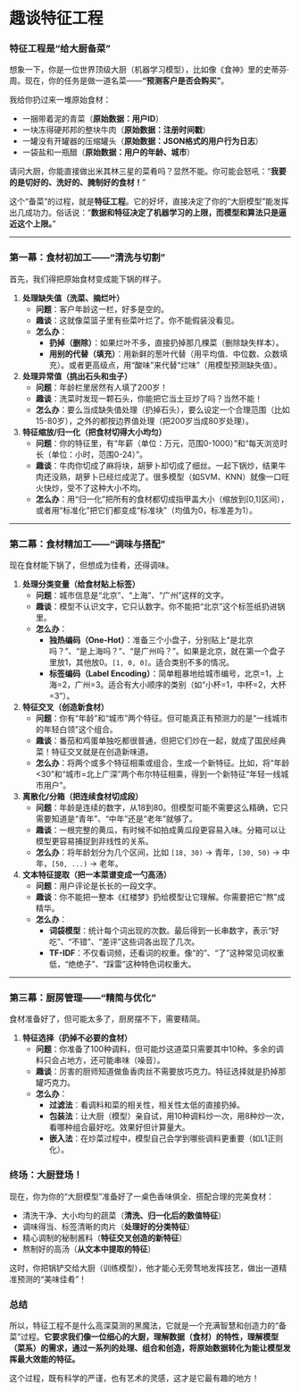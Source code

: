 # 趣谈特征工程

### 特征工程是“给大厨备菜”

想象一下，你是一位世界顶级大厨（机器学习模型），比如像《食神》里的史蒂芬·周。现在，你的任务是做一道名菜——**“预测客户是否会购买”**。

我给你扔过来一堆原始食材：

- 一捆带着泥的青菜（**原始数据：用户ID**）
- 一块冻得硬邦邦的整块牛肉（**原始数据：注册时间戳**）
- 一罐没有开罐器的压缩罐头（**原始数据：JSON格式的用户行为日志**）
- 一袋盐和一瓶醋（**原始数据：用户的年龄、城市**）

请问大厨，你能直接做出米其林三星的菜肴吗？显然不能。你可能会怒吼：“**我要的是切好的、洗好的、腌制好的食材！**”

这个“备菜”的过程，就是**特征工程**。它的好坏，直接决定了你的“大厨模型”能发挥出几成功力。俗话说：“**数据和特征决定了机器学习的上限，而模型和算法只是逼近这个上限。**”

------

### 第一幕：食材初加工——“清洗与切割”

首先，我们得把原始食材变成能下锅的样子。

1. **处理缺失值（洗菜、摘烂叶）**
   - **问题**：客户年龄这一栏，好多是空的。
   - **趣谈**：这就像菜篮子里有些菜叶烂了。你不能假装没看见。
   - **怎么办**：
     - **扔掉（删除）**：如果烂叶不多，直接扔掉那几棵菜（删除缺失样本）。
     - **用别的代替（填充）**：用新鲜的葱叶代替（用平均值、中位数、众数填充）。或者更高级点，用“酸味”来代替“烂味”（用模型预测缺失值）。
2. **处理异常值（挑出石头和虫子）**
   - **问题**：年龄栏里居然有人填了200岁！
   - **趣谈**：洗菜时发现一颗石头，你能把它当土豆炒了吗？当然不能！
   - **怎么办**：要么当成缺失值处理（扔掉石头），要么设定一个合理范围（比如15-80岁），之外的都按边界值处理（把200岁当成80岁处理）。
3. **特征缩放/归一化（把食材切得大小均匀）**
   - **问题**：你的特征里，有“年薪（单位：万元，范围0-1000）”和“每天浏览时长（单位：小时，范围0-24）”。
   - **趣谈**：牛肉你切成了麻将块，胡萝卜却切成了细丝。一起下锅炒，结果牛肉还没熟，胡萝卜已经烂成泥了。很多模型（如SVM、KNN）就像一口旺火快炒，受不了这种大小不均。
   - **怎么办**：用“归一化”把所有的食材都切成指甲盖大小（缩放到[0,1]区间），或者用“标准化”把它们都变成“标准块”（均值为0，标准差为1）。

------

### 第二幕：食材精加工——“调味与搭配”

现在食材能下锅了，但想成为佳肴，还得调味。

1. **处理分类变量（给食材贴上标签）**
   - **问题**：城市信息是“北京”、“上海”、“广州”这样的文字。
   - **趣谈**：模型不认识文字，它只认数字。你不能把“北京”这个标签纸扔进锅里。
   - **怎么办**：
     - **独热编码（One-Hot）**：准备三个小盘子，分别贴上“是北京吗？”、“是上海吗？”、“是广州吗？”。如果是北京，就在第一个盘子里放1，其他放0。`[1, 0, 0]`。适合类别不多的情况。
     - **标签编码（Label Encoding）**：简单粗暴地给城市编号，北京=1，上海=2，广州=3。适合有大小顺序的类别（如“小杯=1，中杯=2，大杯=3”）。
2. **特征交叉（创造新食材）**
   - **问题**：你有“年龄”和“城市”两个特征。但可能真正有预测力的是“一线城市的年轻白领”这个组合。
   - **趣谈**：番茄和鸡蛋单独吃都很普通，但把它们炒在一起，就成了国民经典菜！特征交叉就是在创造新味道。
   - **怎么办**：将两个或多个特征相乘或组合，生成一个新特征。比如，将“年龄<30”和“城市=北上广深”两个布尔特征相乘，得到一个新特征“年轻一线城市用户”。
3. **离散化/分箱（把连续食材切成段）**
   - **问题**：年龄是连续的数字，从18到80。但模型可能不需要这么精确，它只需要知道是“青年”、“中年”还是“老年”就够了。
   - **趣谈**：一根完整的黄瓜，有时候不如拍成黄瓜段更容易入味。分箱可以让模型更容易捕捉到非线性的关系。
   - **怎么办**：将年龄划分为几个区间，比如 `[18, 30)` -> 青年，`[30, 50)` -> 中年，`[50, ...)` -> 老年。
4. **文本特征提取（把一本菜谱变成一勺高汤）**
   - **问题**：用户评论是长长的一段文字。
   - **趣谈**：你不能把一整本《红楼梦》扔给模型让它理解。你需要把它“熬”成精华。
   - **怎么办**：
     - **词袋模型**：统计每个词出现的次数。最后得到一长串数字，表示“好吃”、“不错”、“差评”这些词各出现了几次。
     - **TF-IDF**：不仅看词频，还看词的权重。像“的”、“了”这种常见词权重低，“绝绝子”、“踩雷”这种特色词权重大。

------

### 第三幕：厨房管理——“精简与优化”

食材准备好了，但可能太多了，厨房摆不下，需要精简。

1. **特征选择（扔掉不必要的食材）**
   - **问题**：你准备了100种调料，但可能炒这道菜只需要其中10种。多余的调料只会占地方，还可能串味（噪音）。
   - **趣谈**：厉害的厨师知道做鱼香肉丝不需要放巧克力。特征选择就是扔掉那罐巧克力。
   - **怎么办**：
     - **过滤法**：看调料和菜的相关性，相关性太低的直接扔掉。
     - **包装法**：让大厨（模型）亲自试，用10种调料炒一次，用8种炒一次，看哪种组合最好吃。效果好但计算量大。
     - **嵌入法**：在炒菜过程中，模型自己会学到哪些调料更重要（如L1正则化）。

### 终场：大厨登场！

现在，你为你的“大厨模型”准备好了一桌色香味俱全、搭配合理的完美食材：

- 清洗干净、大小均匀的蔬菜（**清洗、归一化后的数值特征**）
- 调味得当、标签清晰的肉片（**处理好的分类特征**）
- 精心调制的秘制酱料（**特征交叉创造的新特征**）
- 熬制好的高汤（**从文本中提取的特征**）

这时，你把锅铲交给大厨（训练模型），他才能心无旁骛地发挥技艺，做出一道精准预测的“美味佳肴”！

### 总结

所以，特征工程不是什么高深莫测的黑魔法，它就是一个充满智慧和创造力的“备菜”过程。**它要求我们像一位细心的大厨，理解数据（食材）的特性，理解模型（菜系）的需求，通过一系列的处理、组合和创造，将原始数据转化为能让模型发挥最大效能的特征。**

这个过程，既有科学的严谨，也有艺术的灵感，这才是它最有趣的地方！